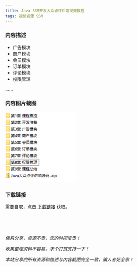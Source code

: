 ```yaml
---
title: Java SSM开发大众点评后端视频教程
tags: 视频资源 SSM
---
```


### 内容描述

- 广告模块
- 商户模块
- 会员模块
- 订单模块
- 评论模块
- 权限管理

......


### 内容图片截图

<img class="image image--xl" src="/assets/vresource/java/project/2021-01-12-v-res-project-ssm.png"/>


### 下载链接

需要自取，点击 [下载链接](https://pan.baidu.com/s/1duVTrY-Ia_P1DvBxaw-7iw?pwd=qh28) 获取。


<br/>

<br/>

<br/>

*佛系分享，资源不贵，您的时间宝贵！*

*收集整理资料不容易，求个打赏支持一下！*

*本站分享的所有资源和描述与内容截图完全一致，骗人者死全家！*
